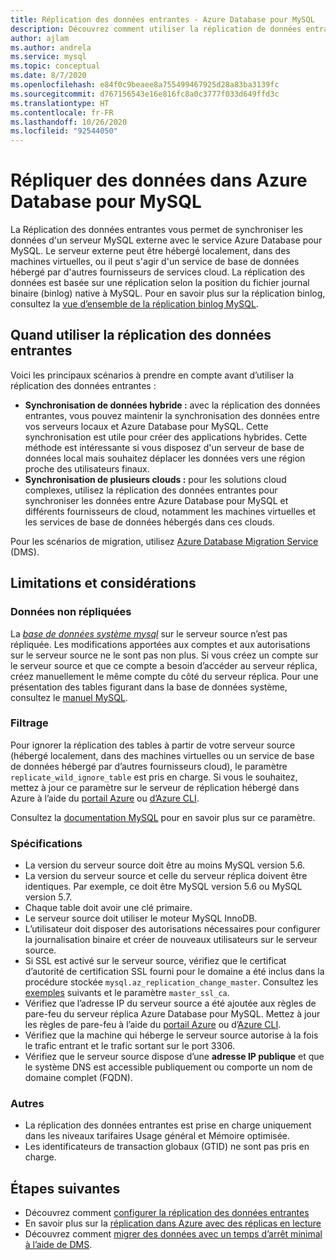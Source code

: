 ```yaml
---
title: Réplication des données entrantes - Azure Database pour MySQL
description: Découvrez comment utiliser la réplication de données entrantes à synchroniser entre un serveur externe et le service Azure Database pour MySQL.
author: ajlam
ms.author: andrela
ms.service: mysql
ms.topic: conceptual
ms.date: 8/7/2020
ms.openlocfilehash: e84f0c9beaee8a755499467925d28a83ba3139fc
ms.sourcegitcommit: d767156543e16e816fc8a0c3777f033d649ffd3c
ms.translationtype: HT
ms.contentlocale: fr-FR
ms.lasthandoff: 10/26/2020
ms.locfileid: "92544050"
---
```

# <a name="replicate-data-into-azure-database-for-mysql"></a>Répliquer des données dans Azure Database pour MySQL

La Réplication des données entrantes vous permet de synchroniser les données d'un serveur MySQL externe avec le service Azure Database pour MySQL. Le serveur externe peut être hébergé localement, dans des machines virtuelles, ou il peut s'agir d'un service de base de données hébergé par d'autres fournisseurs de services cloud. La réplication des données est basée sur une réplication selon la position du fichier journal binaire (binlog) native à MySQL. Pour en savoir plus sur la réplication binlog, consultez la [vue d’ensemble de la réplication binlog MySQL](https://dev.mysql.com/doc/refman/5.7/en/binlog-replication-configuration-overview.html). 

## <a name="when-to-use-data-in-replication"></a>Quand utiliser la réplication des données entrantes
Voici les principaux scénarios à prendre en compte avant d’utiliser la réplication des données entrantes :

- **Synchronisation de données hybride :** avec la réplication des données entrantes, vous pouvez maintenir la synchronisation des données entre vos serveurs locaux et Azure Database pour MySQL. Cette synchronisation est utile pour créer des applications hybrides. Cette méthode est intéressante si vous disposez d'un serveur de base de données local mais souhaitez déplacer les données vers une région proche des utilisateurs finaux.
- **Synchronisation de plusieurs clouds :** pour les solutions cloud complexes, utilisez la réplication des données entrantes pour synchroniser les données entre Azure Database pour MySQL et différents fournisseurs de cloud, notamment les machines virtuelles et les services de base de données hébergés dans ces clouds.
 
Pour les scénarios de migration, utilisez [Azure Database Migration Service](https://azure.microsoft.com/services/database-migration/) (DMS).

## <a name="limitations-and-considerations"></a>Limitations et considérations

### <a name="data-not-replicated"></a>Données non répliquées
La [*base de données système mysql*](https://dev.mysql.com/doc/refman/5.7/en/system-schema.html) sur le serveur source n’est pas répliquée. Les modifications apportées aux comptes et aux autorisations sur le serveur source ne le sont pas non plus. Si vous créez un compte sur le serveur source et que ce compte a besoin d’accéder au serveur réplica, créez manuellement le même compte du côté du serveur réplica. Pour une présentation des tables figurant dans la base de données système, consultez le [manuel MySQL](https://dev.mysql.com/doc/refman/5.7/en/system-schema.html).

### <a name="filtering"></a>Filtrage
Pour ignorer la réplication des tables à partir de votre serveur source (hébergé localement, dans des machines virtuelles ou un service de base de données hébergé par d’autres fournisseurs cloud), le paramètre `replicate_wild_ignore_table` est pris en charge. Si vous le souhaitez, mettez à jour ce paramètre sur le serveur de réplication hébergé dans Azure à l’aide du [portail Azure](howto-server-parameters.md) ou [d’Azure CLI](howto-configure-server-parameters-using-cli.md).

Consultez la [documentation MySQL](https://dev.mysql.com/doc/refman/8.0/en/replication-options-replica.html#option_mysqld_replicate-wild-ignore-table) pour en savoir plus sur ce paramètre.

### <a name="requirements"></a>Spécifications
- La version du serveur source doit être au moins MySQL version 5.6. 
- La version du serveur source et celle du serveur réplica doivent être identiques. Par exemple, ce doit être MySQL version 5.6 ou MySQL version 5.7.
- Chaque table doit avoir une clé primaire.
- Le serveur source doit utiliser le moteur MySQL InnoDB.
- L’utilisateur doit disposer des autorisations nécessaires pour configurer la journalisation binaire et créer de nouveaux utilisateurs sur le serveur source.
- Si SSL est activé sur le serveur source, vérifiez que le certificat d’autorité de certification SSL fourni pour le domaine a été inclus dans la procédure stockée `mysql.az_replication_change_master`. Consultez les [exemples](./howto-data-in-replication.md#link-source-and-replica-servers-to-start-data-in-replication) suivants et le paramètre `master_ssl_ca`.
- Vérifiez que l’adresse IP du serveur source a été ajoutée aux règles de pare-feu du serveur réplica Azure Database pour MySQL. Mettez à jour les règles de pare-feu à l’aide du [portail Azure](./howto-manage-firewall-using-portal.md) ou d’[Azure CLI](./howto-manage-firewall-using-cli.md).
- Vérifiez que la machine qui héberge le serveur source autorise à la fois le trafic entrant et le trafic sortant sur le port 3306.
- Vérifiez que le serveur source dispose d’une **adresse IP publique** et que le système DNS est accessible publiquement ou comporte un nom de domaine complet (FQDN).

### <a name="other"></a>Autres
- La réplication des données entrantes est prise en charge uniquement dans les niveaux tarifaires Usage général et Mémoire optimisée.
- Les identificateurs de transaction globaux (GTID) ne sont pas pris en charge.

## <a name="next-steps"></a>Étapes suivantes
- Découvrez comment [configurer la réplication des données entrantes](howto-data-in-replication.md)
- En savoir plus sur la [réplication dans Azure avec des réplicas en lecture](concepts-read-replicas.md)
- Découvrez comment [migrer des données avec un temps d’arrêt minimal à l’aide de DMS](howto-migrate-online.md).